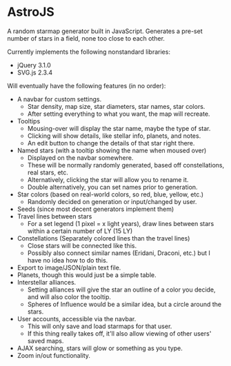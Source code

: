 # AstroJS

A random starmap generator built in JavaScript. Generates a pre-set number of stars in a field, none too close to each other.

Currently implements the following nonstandard libraries:
- jQuery 3.1.0
- SVG.js 2.3.4

Will eventually have the following features (in no order):
- A navbar for custom settings.
  - Star density, map size, star diameters, star names, star colors.
  - After setting everything to what you want, the map will recreate.
- Tooltips
  - Mousing-over will display the star name, maybe the type of star.
  - Clicking will show details, like stellar info, planets, and notes.
  - An edit button to change the details of that star right there.
- Named stars (with a tooltip showing the name when moused over)
  - Displayed on the navbar somewhere.
  - These will be normally randomly generated, based off constellations, real stars, etc.
  - Alternatively, clicking the star will allow you to rename it.
  - Double alternatively, you can set names prior to generation.
- Star colors (based on real-world colors, so red, blue, yellow, etc.)
  - Randomly decided on generation or input/changed by user.
- Seeds (since most decent generators implement them)
- Travel lines between stars
  - For a set legend (1 pixel = x light years), draw lines between stars within a certain number of LY (15 LY)
- Constellations (Separately colored lines than the travel lines)
  - Close stars will be connected like this.
  - Possibly also connect similar names (Eridani, Draconi, etc.) but I have no idea how to do this.
- Export to image/JSON/plain text file.
- Planets, though this would just be a simple table.
- Interstellar alliances.
  - Setting alliances will give the star an outline of a color you decide, and will also color the tooltip.
  - Spheres of Influence would be a similar idea, but a circle around the stars.
- User accounts, accessible via the navbar.
  - This will only save and load starmaps for that user.
  - If this thing really takes off, it'll also allow viewing of other users' saved maps.
- AJAX searching, stars will glow or something as you type.
- Zoom in/out functionality.
